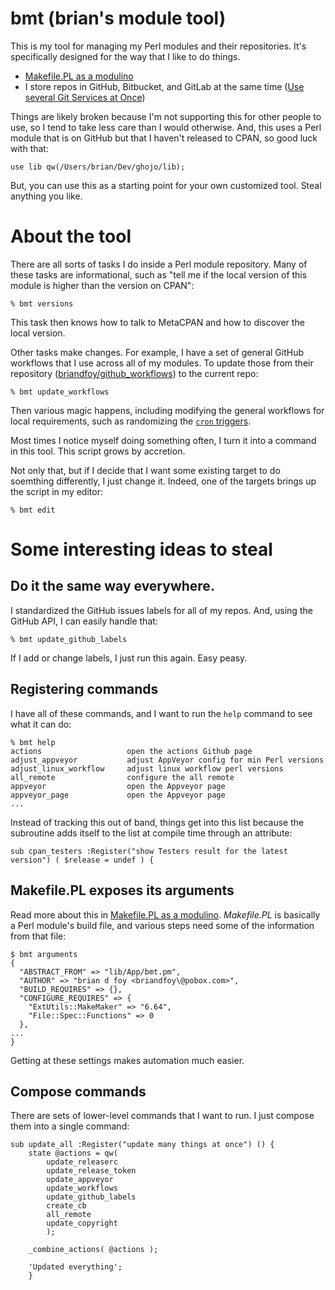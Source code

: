 # bmt (brian's module tool)

This is my tool for managing my Perl modules and their repositories.
It's specifically designed for the way that I like to do things.

* [Makefile.PL as a modulino](https://www.masteringperl.org/2015/01/makefile-pl-as-a-modulino/)
* I store repos in GitHub, Bitbucket, and GitLab at the same time ([Use several Git Services at Once](https://briandfoy.github.io/use-several-git-services-at-once/))

Things are likely broken because I'm not supporting this for other
people to use, so I tend to take less care than I would otherwise. And,
this uses a Perl module that is on GitHub but that I haven't released
to CPAN, so good luck with that:

	use lib qw(/Users/brian/Dev/ghojo/lib);

But, you can use this as a starting point for your own customized tool.
Steal anything you like.

# About the tool

There are all sorts of tasks I do inside a Perl module repository. Many
of these tasks are informational, such as "tell me if the local version
of this module is higher than the version on CPAN":

	% bmt versions

This task then knows how to talk to MetaCPAN and how to discover the
local version.

Other tasks make changes. For example, I have a set of general GitHub
workflows that I use across all of my modules. To update those from
their repository ([briandfoy/github_workflows](https://github.com/briandfoy/github_workflows)) to the current repo:

	% bmt update_workflows

Then various magic happens, including modifying the general workflows
for local requirements, such as randomizing the [`cron` triggers](https://developers.cloudflare.com/workers/configuration/cron-triggers/).

Most times I notice myself doing something often, I turn it into a command
in this tool. This script grows by accretion.

Not only that, but if I decide that I want some existing target to do
soemthing differently, I just change it. Indeed, one of the targets
brings up the script in my editor:

	% bmt edit

# Some interesting ideas to steal

## Do it the same way everywhere.

I standardized the GitHub issues labels for all of my repos. And, using
the GitHub API, I can easily handle that:

	% bmt update_github_labels

If I add or change labels, I just run this again. Easy peasy.

## Registering commands

I have all of these commands, and I want to run the `help` command to
see what it can do:

	% bmt help
	actions                   open the actions Github page
	adjust_appveyor           adjust AppVeyor config for min Perl versions
	adjust_linux_workflow     adjust linux workflow perl versions
	all_remote                configure the all remote
	appveyor                  open the Appveyor page
	appveyor_page             open the Appveyor page
	...

Instead of tracking this out of band, things get into this list because
the subroutine adds itself to the list at compile time through an
attribute:

	sub cpan_testers :Register("show Testers result for the latest version") ( $release = undef ) {

## Makefile.PL exposes its arguments

Read more about this in [Makefile.PL as a modulino](https://www.masteringperl.org/2015/01/makefile-pl-as-a-modulino/).
*Makefile.PL* is basically a Perl module's build file, and various steps
need some of the information from that file:

    $ bmt arguments
	{
	  "ABSTRACT_FROM" => "lib/App/bmt.pm",
	  "AUTHOR" => "brian d foy <briandfoy\@pobox.com>",
	  "BUILD_REQUIRES" => {},
	  "CONFIGURE_REQUIRES" => {
		"ExtUtils::MakeMaker" => "6.64",
		"File::Spec::Functions" => 0
	  },
	...
	}

Getting at these settings makes automation much easier.

## Compose commands

There are sets of lower-level commands that I want to run.  I just compose
them into a single command:

	sub update_all :Register("update many things at once") () {
		state @actions = qw(
			update_releaserc
			update_release_token
			update_appveyor
			update_workflows
			update_github_labels
			create_cb
			all_remote
			update_copyright
			);

		_combine_actions( @actions );

		'Updated everything';
		}




